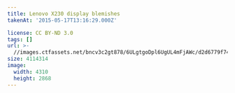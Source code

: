 ```yaml
---
title: Lenovo X230 display blemishes
takenAt: '2015-05-17T13:16:29.000Z'

license: CC BY-ND 3.0
tags: []
url: >-
  //images.ctfassets.net/bncv3c2gt878/6ULgtgoDpl6UgUL4mFjAWc/d2d6779f74e3ef97320427e53208c6db/lenovo-x230-display-blemishes_17157180353_o
size: 4114314
image:
  width: 4310
  height: 2868
---
```

